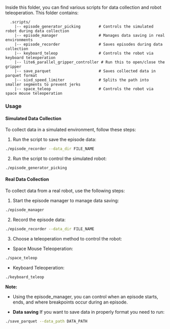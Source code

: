 Inside this folder, you can find various scripts for data collection and robot teleoperation. This folder contains:

```
  .scripts/
    |-- episode_generator_picking        # Controls the simulated robot during data collection
    |-- episode_manager                  # Manages data saving in real environments
    |-- episode_recorder                 # Saves episodes during data collection
    |-- keyboard_teleop                  # Controls the robot via keyboard teleoperation
    |-- lite6_parallel_gripper_controller # Run this to open/close the gripper
    |-- save_parquet                     # Saves collected data in parquet format
    |-- sixd_speed_limiter               # Splits the path into smaller segments to prevent jerks
    |-- space_teleop                     # Controls the robot via space mouse teleoperation

```

### Usage

#### **Simulated Data Collection**
To collect data in a simulated environment, follow these steps:
  1. Run the script to save the episode data:
  ```sh
  ./episode_recorder --data_dir FILE_NAME
  ```
  2. Run the script to control the simulated robot:
  ```sh
  ./episode_generator_picking
  ```
    

#### **Real  Data Collection**
To collect data from a real robot, use the following steps:
1. Start the episode manager to manage data saving:
```sh
./episode_manager
```
2. Record the episode data:
```sh
./episode_recorder --data_dir FILE_NAME
```
3. Choose a teleoperation method to control the robot:
 - Space Mouse Teleoperation:
```sh
./space_teleop
```
- Keyboard Teleoperation:
```sh
./keyboard_teleop
```

**Note:** 
- Using the episode_manager, you can control when an episode starts, ends, and where breakpoints occur during an episode.


- **Data saving**
If you want to save data in properly format you need to run:
```sh
./save_parquet --data_path DATA_PATH
```


